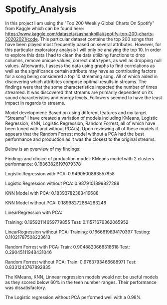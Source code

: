 # Spotify_Analysis

In this project I am using the "Top 200 Weekly Global Charts On Spotify" from Kaggle which can be found here: https://www.kaggle.com/datasets/sashankpillai/spotify-top-200-charts-20202021/code. 
This particular dataset contains the top 200 songs that have been played most frequently based on several attributes. However, for this particular 
exploratory analysis I will only be analying the top 10. In order to explore this data I had to clean the data utilizing functions to drop columns, 
remove unique values, correct data types, as well as dropping null values. Afterwards, I assess the data using graphs to find correlations as well as 
the significance certain attribute may have as contributing factors for a song being considered a top 10 streaming song. All of which aided in discovering 
which attribites compose opitmal results in streams. The findings were that the some characteristics impacted the number of times streamed. It was discovered that streams are primarily dependent on its sound characteristics and energy levels. Followers seemed to have the least impact in regards to streams.

Model development: Based on using different features and my target "Streams" I have created a variation of models including KMeans, Logistic Regression, KNN, Logistic Regression, Random Forrest, all of which have been tuned with and without PCA(s). Upon reviewing all of these models it appears that the Random Forrest model without a PCA had the best performance and production as it was the closest to the original streams.

Below is an overview of my findings:

Findings and choice of production model:
KMeans model with 2 clusters performance: 0.18363826197079378

Logistic Regression with PCA: 0.9490500863557858

Logistic Regression without PCA: 0.9879101899827288

KNN Model with PCA: 0.18393782383419688

KNN Model without PCA: 0.18998272884283246

LinearRegression with PCA:

Training: 0.16592114659779855 Test: 0.11571676362065952

LinearRegression without PCA:
Training: 0.1666819894170397 Testing: 0.11021787508223613

Random Forrest with PCA:
Train: 0.9048820668318618 Test: 0.29045111948431046

Random Forrest without PCA:
Train: 0.9763793466688971 Test: 0.8331243767892835

The KMeans, KNN, Linnear regression models would not be useful models as they scored below 60% in the teen number ranges. Their performance was dissatisfactory.

The Logistic regression without PCA performed well with a 0.98%
